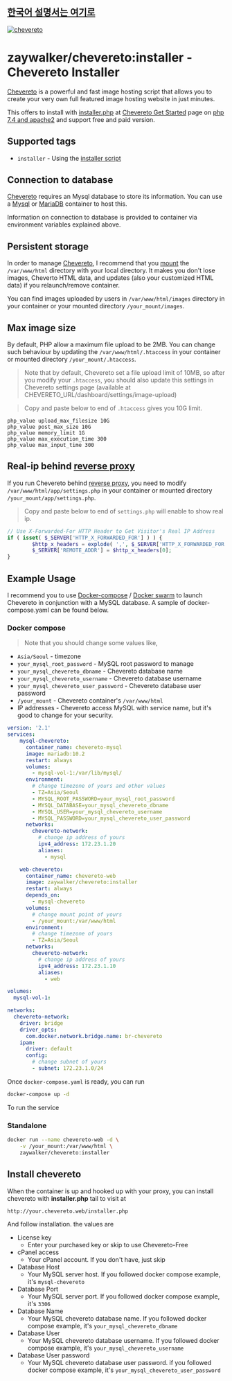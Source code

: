 [**한국어 설명서는 여기로**](https://github.com/zaywalker/chevereto/blob/master/README_ko.md)
--------
[cheveretourl]: https://chevereto.com/
[cheveretoinstaller]: https://chevereto.com/download/file/installer
[cheveretogetstarted]: https://chevereto.com/get-started
[php]: https://hub.docker.com/_/php
[![chevereto](http://chevereto.com/app/themes/v3/img/chevereto-blue.svg)][cheveretourl]

# zaywalker/chevereto:installer - Chevereto Installer

[Chevereto][cheveretourl] is a powerful and fast image hosting script that allows you to create your very own full featured image hosting website in just minutes.

This offers to install with [installer.php][cheveretoinstaller] at [Chevereto Get Started][cheveretogetstarted] page on [php 7.4 and apache2][php] and support free and paid version.

## Supported tags

* `installer` - Using the [installer script][cheveretoinstaller]

## Connection to database

[Chevereto][cheveretourl] requires an Mysql database to store its information. You can use a [Mysql](https://hub.docker.com/_/mysql/) or [MariaDB](https://hub.docker.com/_/mariadb/) container to host this.

Information on connection to database is provided to container via environment variables explained above.

## Persistent storage

In order to manage [Chevereto][cheveretourl], I recommend that you [mount](https://docs.docker.com/engine/tutorials/dockervolumes/#data-volumes) the `/var/www/html` directory with your local directory. It makes you don't lose images, Cheverto HTML data, and updates (also your customized HTML data) if you relaunch/remove container.

You can find images uploaded by users in `/var/www/html/images` directory in your container or your mounted directory `/your_mount/images`.

## Max image size

By default, PHP allow a maximum file upload to be 2MB. You can change such behaviour by updating the `/var/www/html/.htaccess` in your container or mounted directory `/your_mount/.htaccess`.

> Note that by default, Chevereto set a file upload limit of 10MB, so after you modify your `.htaccess`, you should also update this settings in Chevereto settings page (available at CHEVERETO_URL/dashboard/settings/image-upload)

> Copy and paste below to end of `.htaccess` gives you 10G limit. 
```
php_value upload_max_filesize 10G
php_value post_max_size 10G
php_value memory_limit 1G
php_value max_execution_time 300
php_value max_input_time 300
```

## Real-ip behind [reverse proxy](https://en.wikipedia.org/wiki/Reverse_proxy)

If you run Chevereto behind [reverse proxy](https://github.com/jc21/nginx-proxy-manager), you need to modify `/var/www/html/app/settings.php` in your container or mounted directory `/your_mount/app/settings.php`. 

> Copy and paste below to end of `settings.php` will enable to show real ip.
```php
// Use X-Forwarded-For HTTP Header to Get Visitor's Real IP Address
if ( isset( $_SERVER['HTTP_X_FORWARDED_FOR'] ) ) {
        $http_x_headers = explode( ',', $_SERVER['HTTP_X_FORWARDED_FOR'] );
        $_SERVER['REMOTE_ADDR'] = $http_x_headers[0];
}
```

## Example Usage

I recommend you to use [Docker-compose](https://docs.docker.com/compose/) / [Docker swarm](https://docs.docker.com/engine/swarm/) to launch Chevereto in conjunction with a MySQL database. A sample of docker-compose.yaml can be found below.

### Docker compose

> Note that you should change some values like,
* `Asia/Seoul` - timezone
* `your_mysql_root_password` - MySQL root password to manage
* `your_mysql_chevereto_dbname` - Chevereto database name
* `your_mysql_chevereto_username` - Chevereto database username
* `your_mysql_chevereto_user_password` - Chevereto database user password
* `/your_mount` - Chevereto container's `/var/www/html`
* IP addresses - Chevereto access MySQL with service name, but it's good to change for your security.

```yaml
version: '2.1'
services:
    mysql-chevereto:
      container_name: chevereto-mysql
      image: mariadb:10.2
      restart: always
      volumes:
        - mysql-vol-1:/var/lib/mysql/
      environment:
        # change timezone of yours and other values
        - TZ=Asia/Seoul
        - MYSQL_ROOT_PASSWORD=your_mysql_root_password
        - MYSQL_DATABASE=your_mysql_chevereto_dbname
        - MYSQL_USER=your_mysql_chevereto_username
        - MYSQL_PASSWORD=your_mysql_chevereto_user_password
      networks:
        chevereto-network:
          # change ip address of yours
          ipv4_address: 172.23.1.20
          aliases:
            - mysql

    web-chevereto:
      container_name: chevereto-web
      image: zaywalker/chevereto:installer
      restart: always
      depends_on:
        - mysql-chevereto
      volumes:
        # change mount point of yours
        - /your_mount:/var/www/html
      environment:
        # change timezone of yours
        - TZ=Asia/Seoul
      networks:
        chevereto-network:
          # change ip address of yours
          ipv4_address: 172.23.1.10
          aliases:
            - web

volumes:
  mysql-vol-1:

networks:
  chevereto-network:
    driver: bridge
    driver_opts:
      com.docker.network.bridge.name: br-chevereto
    ipam:
      driver: default
      config:
        # change subnet of yours
        - subnet: 172.23.1.0/24
```

Once `docker-compose.yaml` is ready, you can run

```bash
docker-compose up -d 
```

To run the service

### Standalone

```bash
docker run --name chevereto-web -d \
    -v /your_mount:/var/www/html \
    zaywalker/chevereto:installer
```

## Install chevereto

When the container is up and hooked up with your proxy, you can install chevereto with **installer.php** tail to visit at

```
http://your.chevereto.web/installer.php
```
And follow installation. the values are

* License key
     - Enter your purchased key or skip to use Chevereto-Free
* cPanel access
     - Your cPanel account. If you don't have, just skip
* Database Host
     - Your MySQL server host. If you followed docker compose example, it's `mysql-chevereto`
* Database Port
     - Your MySQL server port. If you followed docker compose example, it's `3306`
* Database Name
     - Your MySQL chevereto database name. If you followed docker compose example, it's `your_mysql_chevereto_dbname`
* Database User
     - Your MySQL chevereto database username. If you followed docker compose example, it's `your_mysql_chevereto_username`
* Database User password
     - Your MySQL chevereto database user password. if you followed docker compose example, it's `your_mysql_chevereto_user_password`



